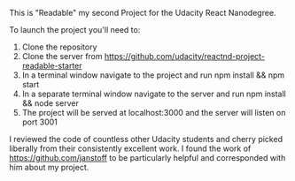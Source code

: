 This is "Readable" my second Project for the Udacity React Nanodegree.

To launch the project you'll need to:
1) Clone the repository
2) Clone the server from https://github.com/udacity/reactnd-project-readable-starter
3) In a terminal window navigate to the project and run npm install && npm start
4) In a separate terminal window navigate to the server and run npm install && node server
5) The project will be served at localhost:3000 and the server will listen on port 3001

I reviewed the code of countless other Udacity students and cherry picked liberally from their consistently excellent work.
I found the work of https://github.com/janstoff to be particularly helpful and corresponded with him about my project. 